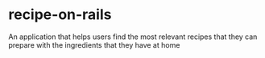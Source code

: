 # recipe-on-rails
An application that helps users find the most relevant recipes that they can prepare with the ingredients that they have at home
